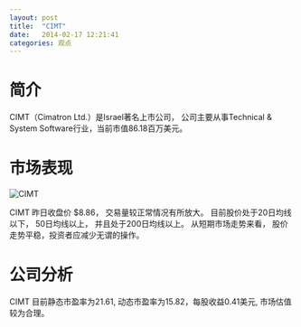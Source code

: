 ```yaml
---
layout: post
title:  "CIMT"
date:   2014-02-17 12:21:41
categories: 观点
---
```


# 简介
CIMT（Cimatron Ltd.）是Israel著名上市公司，
公司主要从事Technical & System Software行业，当前市值86.18百万美元。

# 市场表现

![CIMT](http://finviz.com/chart.ashx?t=CIMT&ty=c&ta=1&p=d&s=l)

CIMT 昨日收盘价 $8.86，
交易量较正常情况有所放大。
目前股价处于20日均线以下，
50日均线以上，
并且处于200日均线以上。
从短期市场走势来看，
股价走势平稳，投资者应减少无谓的操作。

# 公司分析
CIMT 目前静态市盈率为21.61, 动态市盈率为15.82，每股收益0.41美元,
市场估值较为合理。
